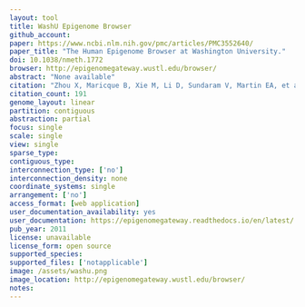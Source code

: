 ```yaml
---
layout: tool 
title: WashU Epigenome Browser
github_account: 
paper: https://www.ncbi.nlm.nih.gov/pmc/articles/PMC3552640/
paper_title: "The Human Epigenome Browser at Washington University."
doi: 10.1038/nmeth.1772
browser: http://epigenomegateway.wustl.edu/browser/
abstract: "None available"
citation: "Zhou X, Maricque B, Xie M, Li D, Sundaram V, Martin EA, et al. The Human Epigenome Browser at Washington University. Nat Methods. nature.com; 2011;8: 989–990."
citation_count: 191
genome_layout: linear
partition: contiguous
abstraction: partial
focus: single
scale: single
view: single
sparse_type: 
contiguous_type: 
interconnection_type: ['no']
interconnection_density: none
coordinate_systems: single
arrangement: ['no']
access_format: [web application]
user_documentation_availability: yes
user_documentation: https://epigenomegateway.readthedocs.io/en/latest/
pub_year: 2011
license: unavailable
license_form: open source
supported_species: 
supported_files: ['notapplicable']
image: /assets/washu.png
image_location: http://epigenomegateway.wustl.edu/browser/
notes: 
---
```

